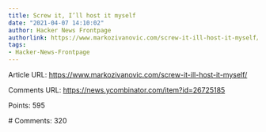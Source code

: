 ```yaml
---
title: Screw it, I’ll host it myself
date: "2021-04-07 14:10:02"
author: Hacker News Frontpage
authorlink: https://www.markozivanovic.com/screw-it-ill-host-it-myself/
tags:
- Hacker-News-Frontpage
---
```


<p>Article URL: <a href="https://www.markozivanovic.com/screw-it-ill-host-it-myself/">https://www.markozivanovic.com/screw-it-ill-host-it-myself/</a></p>
<p>Comments URL: <a href="https://news.ycombinator.com/item?id=26725185">https://news.ycombinator.com/item?id=26725185</a></p>
<p>Points: 595</p>
<p># Comments: 320</p>
